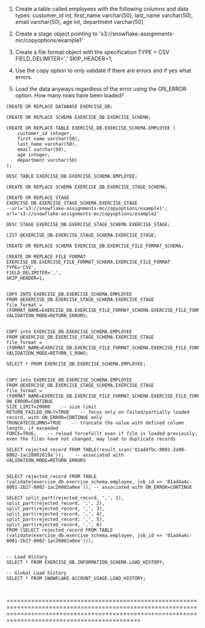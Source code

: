1. Create a table called employees with the following columns and data types:
  customer_id int,
  first_name varchar(50),
  last_name varchar(50),
  email varchar(50),
  age int,
  department varchar(50)

2. Create a stage object pointing to 's3://snowflake-assignments-mc/copyoptions/example1'

3. Create a file format object with the specification
TYPE = CSV
FIELD_DELIMITER=','
SKIP_HEADER=1;

4. Use the copy option to only validate if there are errors and if yes what errors.

5. Load the data anyways regardless of the error using the ON_ERROR option. How many rows have been loaded?



```
CREATE OR REPLACE DATABASE EXERCISE_DB;

CREATE OR REPLACE SCHEMA EXERCISE_DB.EXERCISE_SCHEMA;

CREATE OR REPLACE TABLE EXERCISE_DB.EXERCISE_SCHEMA.EMPLOYEE (
    customer_id integer,
    first_name varchar(50),
    last_name varchar(50),
    email varchar(50),
    age integer,
    department varchar(50)
);

DESC TABLE EXERCISE_DB.EXERCISE_SCHEMA.EMPLOYEE;

CREATE OR REPLACE SCHEMA EXERCISE_DB.EXERCISE_STAGE_SCHEMA;

CREATE OR REPLACE STAGE EXERCISE_DB.EXERCISE_STAGE_SCHEMA.EXERCISE_STAGE 
--url='s3://snowflake-assignments-mc/copyoptions/example1';
url='s3://snowflake-assignments-mc/copyoptions/example2'

DESC STAGE EXERCISE_DB.EXERCISE_STAGE_SCHEMA.EXERCISE_STAGE;

LIST @EXERCISE_DB.EXERCISE_STAGE_SCHEMA.EXERCISE_STAGE;

CREATE OR REPLACE SCHEMA EXERCISE_DB.EXERCISE_FILE_FORMAT_SCHEMA;

CREATE OR REPLACE FILE FORMAT EXERCISE_DB.EXERCISE_FILE_FORMAT_SCHEMA.EXERCISE_FILE_FORMAT 
TYPE='CSV',
FIELD_DELIMITER=',',
SKIP_HEADER=1;


COPY INTO EXERCISE_DB.EXERCISE_SCHEMA.EMPLOYEE
FROM @EXERCISE_DB.EXERCISE_STAGE_SCHEMA.EXERCISE_STAGE
file_format = (FORMAT_NAME=EXERCISE_DB.EXERCISE_FILE_FORMAT_SCHEMA.EXERCISE_FILE_FORMAT)
VALIDATION_MODE=RETURN_ERRORS;


COPY into EXERCISE_DB.EXERCISE_SCHEMA.EMPLOYEE
FROM @EXERCISE_DB.EXERCISE_STAGE_SCHEMA.EXERCISE_STAGE
file_format = (FORMAT_NAME=EXERCISE_DB.EXERCISE_FILE_FORMAT_SCHEMA.EXERCISE_FILE_FORMAT)
VALIDATION_MODE=RETURN_1_ROWS;

SELECT * FROM EXERCISE_DB.EXERCISE_SCHEMA.EMPLOYEE;


COPY into EXERCISE_DB.EXERCISE_SCHEMA.EMPLOYEE
FROM @EXERCISE_DB.EXERCISE_STAGE_SCHEMA.EXERCISE_STAGE
file_format = (FORMAT_NAME=EXERCISE_DB.EXERCISE_FILE_FORMAT_SCHEMA.EXERCISE_FILE_FORMAT)
ON_ERROR=CONTINUE
SIZE_LIMIT=20000    -- size limit
RETURN_FAILED_ONLY=TRUE    -- focus only on failed/partially loaded record, with ON_ERROR=CONTINUE only
TRUNCATECOLUMNS=TRUE    -- truncate the value with defined column length, if exceeded
FORCE=TRUE;    -- reload forcefullt even if file is loaded previously, even the files have not changed, may load to duplicate records

SELECT rejected_record FROM TABLE(result_scan('01ad4fbc-0001-2a90-0002-1ac20002619a'));    -- associated with VALIDATION_MODE=RETURN_ERRORS


SELECT rejected_record FROM TABLE (validate(exercise_db.exercise_schema.employee, job_id => '01ad4a4c-0001-2b27-0002-1ac20002a0ee')); -- associated with ON_ERROR=CONTINUE

SELECT split_part(rejected_record, ',', 1),
split_part(rejected_record, ',', 2),
split_part(rejected_record, ',', 3),
split_part(rejected_record, ',', 4),
split_part(rejected_record, ',', 5),
split_part(rejected_record, ',', 6)
FROM (SELECT rejected_record FROM TABLE (validate(exercise_db.exercise_schema.employee, job_id => '01ad4a4c-0001-2b27-0002-1ac20002a0ee')));


-- Load History
SELECT * FROM EXERCISE_DB.INFORMATION_SCHEMA.LOAD_HISTORY;

-- Global Load history
SELECT * FROM SNOWFLAKE.ACCOUNT_USAGE.LOAD_HISTORY;



```


========================================================================================================================================================================================================
